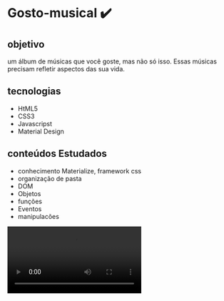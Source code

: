<h1 color: rgb(82, 236, 95);> Gosto-musical ✔️ </h1>

<h2> objetivo</h2>
<p> um álbum de músicas que você goste, mas não só isso. Essas músicas precisam refletir aspectos das sua vida.</p>

<h2> tecnologias</h2>
<ul>
  <li>HtML5</li>
  <li>CSS3</li>
  <li>Javascripst</li>
  <li>Material Design</li>
 </ul>
 
 <h2> conteúdos Estudados</h2>
 <ul>
  <li>conhecimento Materialize, framework css</li>
  <li>organização de pasta</li>
  <li>DOM</li>
  <li>Objetos</li>
   <lipalavra chave This</li>
  <li>funções</li>
   <li>Eventos</li>
  <li>manipulacões </li>
 </ul>
 
 

 <video autoplay loop src = "https://user-images.githubusercontent.com/99483009/158001906-1b5023bf-9397-4b76-a1e0-c05997a276fe.mp4"> </video>

 
 


